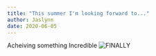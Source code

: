 ```yaml
---
title: "This summer I'm looking forward to..."
author: Jaslynn
date: 2020-06-05
---
```


Acheiving something Incredible
![FINALLY](https://images.ctfassets.net/yixw23k2v6vo/1lLTToAR2LXbl7hOKZEL2Z/48cd7d7136391f653a5556cfa4711186/90698661_10218458146739756_20192015648030720_n.jpg?w=840&h=472&fm=jpg&fit=thumb&q=65&fl=progressive)
